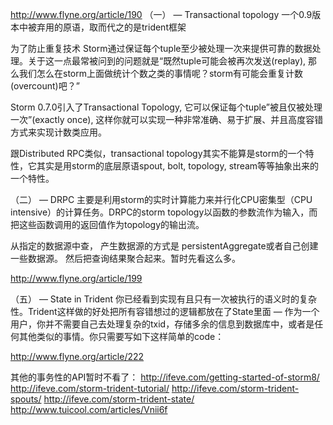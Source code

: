http://www.flyne.org/article/190
（一） — Transactional topology
一个0.9版本中被弃用的原语，取而代之的是trident框架

为了防止重复技术
Storm通过保证每个tuple至少被处理一次来提供可靠的数据处理。关于这一点最常被问到的问题就是“既然tuple可能会被再次发送(replay), 那么我们怎么在storm上面做统计个数之类的事情呢？storm有可能会重复计数(overcount)吧？”

Storm 0.7.0引入了Transactional Topology, 它可以保证每个tuple”被且仅被处理一次”(exactly once), 这样你就可以实现一种非常准确、易于扩展、并且高度容错方式来实现计数类应用。

跟Distributed RPC类似，transactional topology其实不能算是storm的一个特性，它其实是用storm的底层原语spout, bolt, topology, stream等等抽象出来的一个特性。


（二） — DRPC
主要是利用storm的实时计算能力来并行化CPU密集型（CPU intensive）的计算任务。DRPC的storm topology以函数的参数流作为输入，而把这些函数调用的返回值作为topology的输出流。

从指定的数据源中查， 产生数据源的方式是 persistentAggregate或者自己创建一些数据源。
然后把查询结果聚合起来。暂时先看这么多。

http://www.flyne.org/article/199

（五） — State in Trident
你已经看到实现有且只有一次被执行的语义时的复杂性。Trident这样做的好处把所有容错想过的逻辑都放在了State里面 — 作为一个用户，你并不需要自己去处理复杂的txid，存储多余的信息到数据库中，或者是任何其他类似的事情。你只需要写如下这样简单的code：

http://www.flyne.org/article/222




其他的事务性的API暂时不看了：
http://ifeve.com/getting-started-of-storm8/
http://ifeve.com/storm-trident-tutorial/
http://ifeve.com/storm-trident-spouts/
http://ifeve.com/storm-trident-state/
http://www.tuicool.com/articles/Vnii6f



